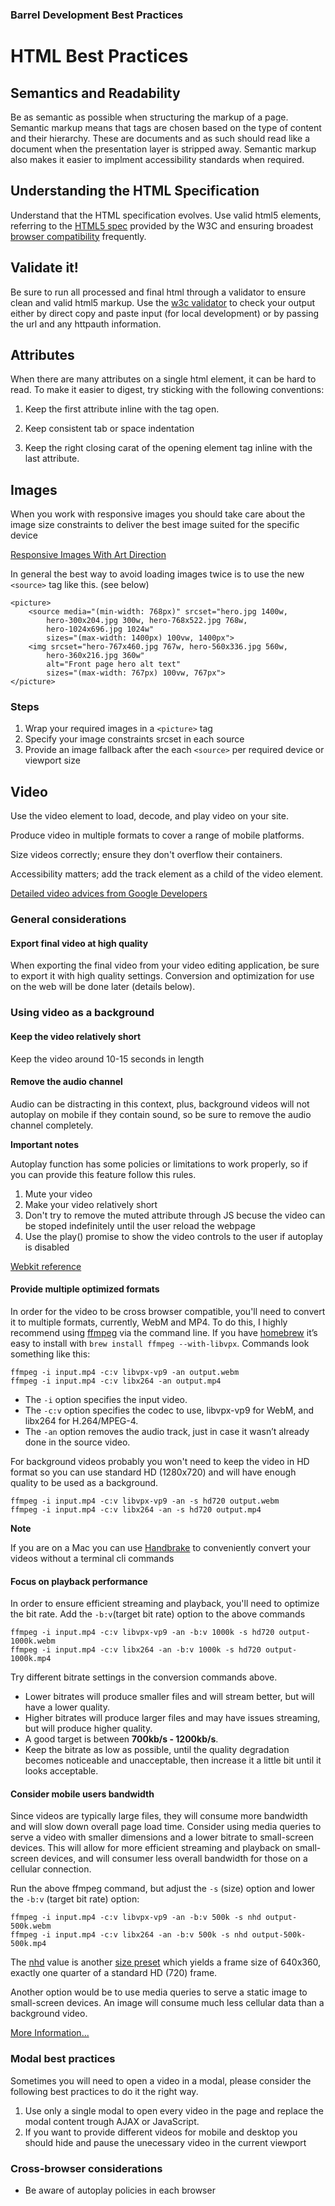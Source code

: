 ### Barrel Development Best Practices

  

# HTML Best Practices

  

## Semantics and Readability

Be as semantic as possible when structuring the markup of a page. Semantic markup means that tags are chosen based on the type of content and their hierarchy. These are documents and as such should read like a document when the presentation layer is stripped away. Semantic markup also makes it easier to implment accessibility standards when required.

  

## Understanding the HTML Specification

Understand that the HTML specification evolves. Use valid html5 elements, referring to the [HTML5 spec](https://www.w3.org/TR/html52/) provided by the W3C and ensuring broadest [browser compatibility](caniuse.com/) frequently.

  

## Validate it!

Be sure to run all processed and final html through a validator to ensure clean and valid html5 markup. Use the [w3c validator](http://validator.w3.org/) to check your output either by direct copy and paste input (for local development) or by passing the url and any httpauth information.

  

## Attributes

When there are many attributes on a single html element, it can be hard to read. To make it easier to digest, try sticking with the following conventions:

1. Keep the first attribute inline with the tag open.

2. Keep consistent tab or space indentation

3. Keep the right closing carat of the opening element tag inline with the last attribute.

  

## Images


When you work with responsive images you should take care about the image size constraints to deliver the best image suited for the specific device

[Responsive Images With Art Direction](https://www.smashingmagazine.com/2016/09/responsive-images-in-wordpress-with-art-direction/)

In general the best way to avoid loading images twice is to use the new `<source>` tag like this. (see below)

```markup
<picture>
    <source media="(min-width: 768px)" srcset="hero.jpg 1400w,
        hero-300x204.jpg 300w, hero-768x522.jpg 768w, 
        hero-1024x696.jpg 1024w" 
        sizes="(max-width: 1400px) 100vw, 1400px">
    <img srcset="hero-767x460.jpg 767w, hero-560x336.jpg 560w, 
        hero-360x216.jpg 360w" 
        alt="Front page hero alt text"
        sizes="(max-width: 767px) 100vw, 767px">
</picture>
```
  
  ### Steps
1. Wrap your required images in a `<picture>` tag
2. Specify your image constraints srcset in each source
3. Provide an image fallback after the each `<source>` per required device or viewport size

## Video

  
Use the video element to load, decode, and play video on your site.

Produce video in multiple formats to cover a range of mobile platforms.

Size videos correctly; ensure they don't overflow their containers.

Accessibility matters; add the track element as a child of the video element.

  
  [Detailed video advices from Google Developers](https://developers.google.com/web/fundamentals/media/video?hl=en)

  

### General considerations

#### Export final video at high quality

When exporting the final video from your video editing application, be sure to export it with high quality settings. Conversion and optimization for use on the web will be done later (details below).


### Using video as a background

#### Keep the video relatively short

Keep the video around 10-15 seconds in length  

#### Remove the audio channel

  
Audio can be distracting in this context, plus, background videos will not autoplay on mobile if they contain sound, so be sure to remove the audio channel completely.

**Important notes**

Autoplay function has some policies or limitations to work properly, so if you can provide this feature follow this rules.

1. Mute your video
2. Make your video relatively short
3. Don't try to remove the muted attribute through JS becuse the video can be stoped indefinitely until the user reload the webpage
4. Use the play() promise to show the video controls to the user if autoplay is disabled

[Webkit reference](https://webkit.org/blog/7734/auto-play-policy-changes-for-macos/) 

#### Provide multiple optimized formats

In order for the video to be cross browser compatible, you'll need to convert it to multiple formats, currently, WebM and MP4. To do this, I highly recommend using [ffmpeg](https://www.ffmpeg.org/) via the command line. If you have [homebrew](https://brew.sh/) it’s easy to install with `brew install ffmpeg --with-libvpx`. Commands look something like this:

```
ffmpeg -i input.mp4 -c:v libvpx-vp9 -an output.webm
ffmpeg -i input.mp4 -c:v libx264 -an output.mp4
```

-   The  `-i`  option specifies the input video.
-   The  `-c:v`  option specifies the codec to use, libvpx-vp9 for WebM, and libx264 for H.264/MPEG-4.
-   The  `-an`  option removes the audio track, just in case it wasn’t already done in the source video.

For background videos probably you won't need to keep the video in HD format so you can use standard HD (1280x720) and will have enough quality to be used as a background.

```
ffmpeg -i input.mp4 -c:v libvpx-vp9 -an -s hd720 output.webm
ffmpeg -i input.mp4 -c:v libx264 -an -s hd720 output.mp4
```

**Note** 

If you are on a Mac you can use [Handbrake](https://handbrake.fr/) to conveniently convert your videos without a terminal cli commands

#### Focus on playback performance

In order to ensure efficient streaming and playback, you'll need to optimize the bit rate. Add the  `-b:v`(target bit rate) option to the above commands
```
ffmpeg -i input.mp4 -c:v libvpx-vp9 -an -b:v 1000k -s hd720 output-1000k.webm
ffmpeg -i input.mp4 -c:v libx264 -an -b:v 1000k -s hd720 output-1000k.mp4
```

Try different bitrate settings in the conversion commands above.

-   Lower bitrates will produce smaller files and will stream better, but will have a lower quality.
-   Higher bitrates will produce larger files and may have issues streaming, but will produce higher quality.
-   A good target is between **700kb/s - 1200kb/s**.
-   Keep the bitrate as low as possible, until the quality degradation becomes noticeable and unacceptable, then increase it a little bit until it looks acceptable.

#### Consider mobile users bandwidth

Since videos are typically large files, they will consume more bandwidth and will slow down overall page load time. Consider using media queries to serve a video with smaller dimensions and a lower bitrate to small-screen devices. This will allow for more efficient streaming and playback on small-screen devices, and will consumer less overall bandwidth for those on a cellular connection.

Run the above ffmpeg command, but adjust the  `-s`  (size) option and lower the  `-b:v`  (target bit rate) option:

```
ffmpeg -i input.mp4 -c:v libvpx-vp9 -an -b:v 500k -s nhd output-500k.webm
ffmpeg -i input.mp4 -c:v libx264 -an -b:v 500k -s nhd output-500k-500k.mp4
```

The  [nhd](https://en.wikipedia.org/wiki/Graphics_display_resolution#640_%C3%97_360_(nHD))  value is another  [size preset](https://ffmpeg.org/ffmpeg-utils.html#Video-size)  which yields a frame size of 640x360, exactly one quarter of a standard HD (720) frame.

Another option would be to use media queries to serve a static image to small-screen devices. An image will consume much less cellular data than a background video.

[More Information...](https://www.viget.com/articles/best-practices-for-background-videos/)

### Modal best practices

Sometimes you will need to open a video in a modal, please consider the following best practices to do it the right way.

1. Use only a single modal to open every video in the page and replace the modal content trough AJAX or JavaScript.
2. If you want to provide different videos for mobile and desktop you should hide and pause the unecessary video in the current viewport
  
### Cross-browser considerations

* Be aware of autoplay policies in each browser